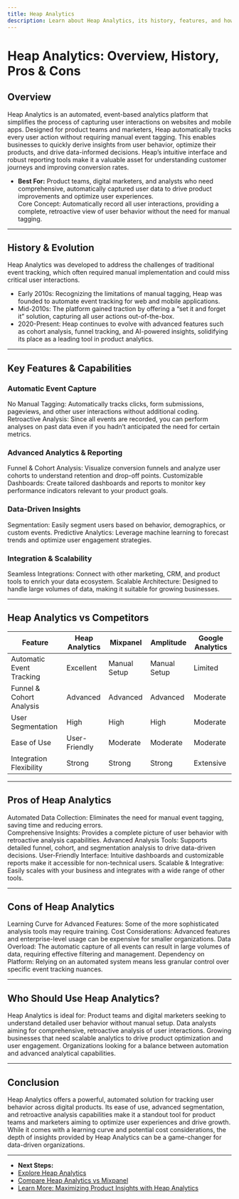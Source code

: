 ```yaml
---
title: Heap Analytics
description: Learn about Heap Analytics, its history, features, and how it compares to other product analytics platforms.
---
```


# Heap Analytics: Overview, History, Pros & Cons

## Overview  
Heap Analytics is an automated, event-based analytics platform that simplifies the process of capturing user interactions on websites and mobile apps. Designed for product teams and marketers, Heap automatically tracks every user action without requiring manual event tagging. This enables businesses to quickly derive insights from user behavior, optimize their products, and drive data-informed decisions. Heap’s intuitive interface and robust reporting tools make it a valuable asset for understanding customer journeys and improving conversion rates.
- **Best For:** Product teams, digital marketers, and analysts who need comprehensive, automatically captured user data to drive product improvements and optimize user experiences.  
 Core Concept: Automatically record all user interactions, providing a complete, retroactive view of user behavior without the need for manual tagging.

---

## History & Evolution  
Heap Analytics was developed to address the challenges of traditional event tracking, which often required manual implementation and could miss critical user interactions.

- Early 2010s: Recognizing the limitations of manual tagging, Heap was founded to automate event tracking for web and mobile applications.
- Mid-2010s: The platform gained traction by offering a “set it and forget it” solution, capturing all user actions out-of-the-box.
- 2020-Present: Heap continues to evolve with advanced features such as cohort analysis, funnel tracking, and AI-powered insights, solidifying its place as a leading tool in product analytics.

---

## Key Features & Capabilities

### Automatic Event Capture
 No Manual Tagging: Automatically tracks clicks, form submissions, pageviews, and other user interactions without additional coding.
 Retroactive Analysis: Since all events are recorded, you can perform analyses on past data even if you hadn’t anticipated the need for certain metrics.

### Advanced Analytics & Reporting
 Funnel & Cohort Analysis: Visualize conversion funnels and analyze user cohorts to understand retention and drop-off points.
 Customizable Dashboards: Create tailored dashboards and reports to monitor key performance indicators relevant to your product goals.

### Data-Driven Insights
 Segmentation: Easily segment users based on behavior, demographics, or custom events.
 Predictive Analytics: Leverage machine learning to forecast trends and optimize user engagement strategies.

### Integration & Scalability
 Seamless Integrations: Connect with other marketing, CRM, and product tools to enrich your data ecosystem.
 Scalable Architecture: Designed to handle large volumes of data, making it suitable for growing businesses.

---

## Heap Analytics vs Competitors

| Feature                     | Heap Analytics   | Mixpanel         | Amplitude        | Google Analytics  |
|-----------------------------|------------------|------------------|------------------|-------------------|
| Automatic Event Tracking |  Excellent  |  Manual Setup   |  Manual Setup   |  Limited          |
| Funnel & Cohort Analysis   |  Advanced   |  Advanced      |  Advanced      |  Moderate         |
| User Segmentation          |  High       |  High          |  High          |  Moderate         |
| Ease of Use                |  User-Friendly|  Moderate      |  Moderate      |  Moderate         |
| Integration Flexibility    |  Strong     |  Strong        |  Strong        |  Extensive        |

---

## Pros of Heap Analytics
 Automated Data Collection: Eliminates the need for manual event tagging, saving time and reducing errors.  
 Comprehensive Insights: Provides a complete picture of user behavior with retroactive analysis capabilities.
 Advanced Analysis Tools: Supports detailed funnel, cohort, and segmentation analysis to drive data-driven decisions.
 User-Friendly Interface: Intuitive dashboards and customizable reports make it accessible for non-technical users.
 Scalable & Integrative: Easily scales with your business and integrates with a wide range of other tools.

---

## Cons of Heap Analytics
 Learning Curve for Advanced Features: Some of the more sophisticated analysis tools may require training.
 Cost Considerations: Advanced features and enterprise-level usage can be expensive for smaller organizations.
 Data Overload: The automatic capture of all events can result in large volumes of data, requiring effective filtering and management.
 Dependency on Platform: Relying on an automated system means less granular control over specific event tracking nuances.

---

## Who Should Use Heap Analytics?
Heap Analytics is ideal for:
 Product teams and digital marketers seeking to understand detailed user behavior without manual setup.
 Data analysts aiming for comprehensive, retroactive analysis of user interactions.
 Growing businesses that need scalable analytics to drive product optimization and user engagement.
 Organizations looking for a balance between automation and advanced analytical capabilities.

---

## Conclusion
Heap Analytics offers a powerful, automated solution for tracking user behavior across digital products. Its ease of use, advanced segmentation, and retroactive analysis capabilities make it a standout tool for product teams and marketers aiming to optimize user experiences and drive growth. While it comes with a learning curve and potential cost considerations, the depth of insights provided by Heap Analytics can be a game-changer for data-driven organizations.

---
- **Next Steps:**
- [Explore Heap Analytics](https://heap.io/)  
- [Compare Heap Analytics vs Mixpanel](#)  
- [Learn More: Maximizing Product Insights with Heap Analytics](#)
